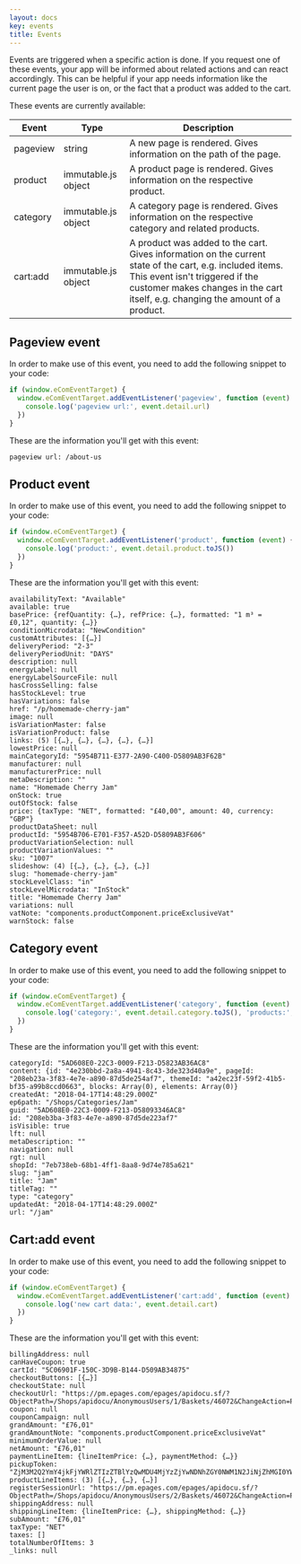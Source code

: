 ```yaml
---
layout: docs
key: events
title: Events
---
```


Events are triggered when a specific action is done.
If you request one of these events, your app will be informed about related actions and can react accordingly.
This can be helpful if your app needs information like the current page the user is on, or the fact that a product was added to the cart.

These events are currently available:

| Event | Type | Description |
| - | - |  - |
| pageview | string | A new page is rendered. Gives information on the path of the page. |
| product | immutable.js object | A product page is rendered. Gives information on the respective product. |
| category | immutable.js object |A category page is rendered. Gives information on the respective category and related products.|
| cart:add | immutable.js object | A product was added to the cart. Gives information on the current state of the cart, e.g. included items. This event isn't triggered if the customer makes changes in the cart itself, e.g. changing the amount of a product. |

## Pageview event

In order to make use of this event, you need to add the following snippet to your code:

```js
if (window.eComEventTarget) {
  window.eComEventTarget.addEventListener('pageview', function (event) {
    console.log('pageview url:', event.detail.url)
  })
}
```

These are the information you'll get with this event:

```
pageview url: /about-us
```

## Product event

In order to make use of this event, you need to add the following snippet to your code:

```js
if (window.eComEventTarget) {
  window.eComEventTarget.addEventListener('product', function (event) {
    console.log('product:', event.detail.product.toJS())
  })
}
```

These are the information you'll get with this event:

```
availabilityText: "Available"
available: true
basePrice: {refQuantity: {…}, refPrice: {…}, formatted: "1 m³ = £0,12", quantity: {…}}
conditionMicrodata: "NewCondition"
customAttributes: [{…}]
deliveryPeriod: "2-3"
deliveryPeriodUnit: "DAYS"
description: null
energyLabel: null
energyLabelSourceFile: null
hasCrossSelling: false
hasStockLevel: true
hasVariations: false
href: "/p/homemade-cherry-jam"
image: null
isVariationMaster: false
isVariationProduct: false
links: (5) [{…}, {…}, {…}, {…}, {…}]
lowestPrice: null
mainCategoryId: "5954B711-E377-2A90-C400-D5809AB3F62B"
manufacturer: null
manufacturerPrice: null
metaDescription: ""
name: "Homemade Cherry Jam"
onStock: true
outOfStock: false
price: {taxType: "NET", formatted: "£40,00", amount: 40, currency: "GBP"}
productDataSheet: null
productId: "5954B706-E701-F357-A52D-D5809AB3F606"
productVariationSelection: null
productVariationValues: ""
sku: "1007"
slideshow: (4) [{…}, {…}, {…}, {…}]
slug: "homemade-cherry-jam"
stockLevelClass: "in"
stockLevelMicrodata: "InStock"
title: "Homemade Cherry Jam"
variations: null
vatNote: "components.productComponent.priceExclusiveVat"
warnStock: false
```
## Category event

In order to make use of this event, you need to add the following snippet to your code:

```js
if (window.eComEventTarget) {
  window.eComEventTarget.addEventListener('category', function (event) {
    console.log('category:', event.detail.category.toJS(), 'products:', event.detail.products.toJS())
  })
}
```
These are the information you'll get with this event:

```
categoryId: "5AD608E0-22C3-0009-F213-D5823AB36AC8"
content: {id: "4e230bbd-2a8a-4941-8c43-3de323d40a9e", pageId: "208eb23a-3f83-4e7e-a890-87d5de254af7", themeId: "a42ec23f-59f2-41b5-bf35-a99b8ccd0663", blocks: Array(0), elements: Array(0)}
createdAt: "2018-04-17T14:48:29.000Z"
ep6path: "/Shops/Categories/Jam"
guid: "5AD608E0-22C3-0009-F213-D58093346AC8"
id: "208eb3ba-3f83-4e7e-a890-87d5de223af7"
isVisible: true
lft: null
metaDescription: ""
navigation: null
rgt: null
shopId: "7eb738eb-68b1-4ff1-8aa8-9d74e785a621"
slug: "jam"
title: "Jam"
titleTag: ""
type: "category"
updatedAt: "2018-04-17T14:48:29.000Z"
url: "/jam"
```

## Cart:add event

In order to make use of this event, you need to add the following snippet to your code:

```js
if (window.eComEventTarget) {
  window.eComEventTarget.addEventListener('cart:add', function (event) {
    console.log('new cart data:', event.detail.cart)
  })
}
```

These are the information you'll get with this event:

```
billingAddress: null
canHaveCoupon: true
cartId: "5C06901F-150C-3D9B-B144-D509AB34875"
checkoutButtons: [{…}]
checkoutState: null
checkoutUrl: "https://pm.epages.com/epages/apidocu.sf/?ObjectPath=/Shops/apidocu/AnonymousUsers/1/Baskets/46072&ChangeAction=PickupBasket&PickupToken=MjNiZThlOGM0MjAzZWQ0N2ZjYmZmZDFiZjI3OTQxMzkwOWY4ZjZlOGE4NTM0ZWIxMjg3NmY2NzBiY2IxYzQ1OV8xNDgyMjIzMDcz"
coupon: null
couponCampaign: null
grandAmount: "£76,01"
grandAmountNote: "components.productComponent.priceExclusiveVat"
minimumOrderValue: null
netAmount: "£76,01"
paymentLineItem: {lineItemPrice: {…}, paymentMethod: {…}}
pickupToken: "ZjM3M2Q2YmY4jkFjYWRlZTIzZTBlYzQwMDU4MjYzZjYwNDNhZGY0NWM1N2JiNjZhMGI0YWNlNWFkYzU4ZTQ3OF8xNTQzOTM5MjIx"
productLineItems: (3) [{…}, {…}, {…}]
registerSessionUrl: "https://pm.epages.com/epages/apidocu.sf/?ObjectPath=/Shops/apidocu/AnonymousUsers/2/Baskets/46072&ChangeAction=PickupBasket&PickupToken=NTRjZWJmNjdhNzNlYTUzNDAxZTgyZTc4ODYwYTliMDUxMDIzNDQ2OWY2NWQ5NWRmN2Q2YmVjZjVjNzljOTQ2N18xNDgyMjI3OTE3"
shippingAddress: null
shippingLineItem: {lineItemPrice: {…}, shippingMethod: {…}}
subAmount: "£76,01"
taxType: "NET"
taxes: []
totalNumberOfItems: 3
_links: null
```

